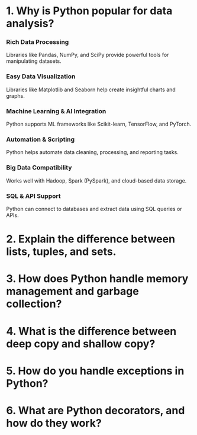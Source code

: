 # 1. Why is Python popular for data analysis?

### Rich Data Processing
Libraries like Pandas, NumPy, and SciPy provide powerful tools for manipulating datasets.
### Easy Data Visualization
Libraries like Matplotlib and Seaborn help create insightful charts and graphs.
### Machine Learning & AI Integration
Python supports ML frameworks like Scikit-learn, TensorFlow, and PyTorch.
### Automation & Scripting
Python helps automate data cleaning, processing, and reporting tasks.
### Big Data Compatibility
Works well with Hadoop, Spark (PySpark), and cloud-based data storage.
### SQL & API Support
Python can connect to databases and extract data using SQL queries or APIs.

# 2. Explain the difference between lists, tuples, and sets.
# 3. How does Python handle memory management and garbage collection?
# 4. What is the difference between deep copy and shallow copy?
# 5. How do you handle exceptions in Python?
# 6. What are Python decorators, and how do they work?